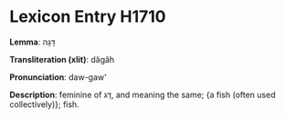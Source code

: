 # Lexicon Entry H1710

**Lemma**: דָּגָה

**Transliteration (xlit)**: dâgâh

**Pronunciation**: daw-gaw'

**Description**:
feminine of דָּג, and meaning the same; {a fish (often used collectively)}; fish.
